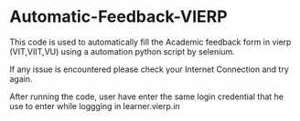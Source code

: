 # Automatic-Feedback-VIERP

This code is used to automatically fill the Academic feedback form in vierp (VIT,VIIT,VU) using a automation python script by selenium.

If any issue is encountered please check your Internet Connection and try again. 

After running the code, user have enter the same login credential that he use to enter while loggging in learner.vierp.in

